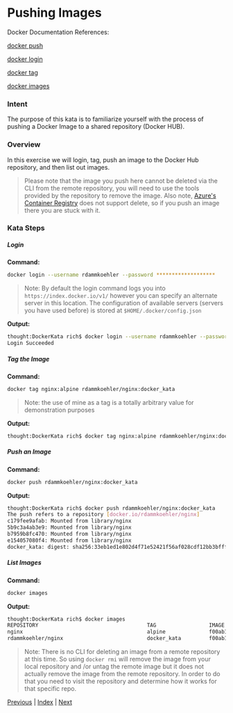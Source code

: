 # Pushing Images

Docker Documentation References:

[docker push](https://docs.docker.com/engine/reference/commandline/push/)

[docker login](https://docs.docker.com/engine/reference/commandline/login/)

[docker tag](https://docs.docker.com/engine/reference/commandline/tag/)

[docker images](https://docs.docker.com/engine/reference/commandline/images/)

### Intent

The purpose of this kata is to familiarize yourself with the process of pushing a Docker Image to a shared repository (Docker HUB).

### Overview

In this exercise we will login, tag, push an image to the Docker Hub repository, and then list out images. 

> Please note that the image you push here cannot be deleted via the CLI from the remote repository, you will need to use the tools provided by the repository to remove the image. Also note, [Azure's Container Registry](https://azure.microsoft.com/en-us/services/container-registry/) does not support delete, so if you push an image there you are stuck with it.

### Kata Steps

##### Login

**Command:**

```bash
docker login --username rdammkoehler --password *******************
```

> Note: By default the login command logs you into `https://index.docker.io/v1/` however you can specify an alternate server in this location. The configuration of available servers (servers you have used before) is stored at `$HOME/.docker/config.json`

**Output:**

```bash
thought:DockerKata rich$ docker login --username rdammkoehler --password *******************
Login Succeeded
```

##### Tag the Image

**Command:**

```bash
docker tag nginx:alpine rdammkoehler/nginx:docker_kata
```

> Note: the use of mine as a tag is a totally arbitrary value for demonstration purposes

**Output:**
```bash
thought:DockerKata rich$ docker tag nginx:alpine rdammkoehler/nginx:docker_kata
```

##### Push an Image

**Command:**

```bash
docker push rdammkoehler/nginx:docker_kata
```

**Output:**

```bash
thought:DockerKata rich$ docker push rdammkoehler/nginx:docker_kata
The push refers to a repository [docker.io/rdammkoehler/nginx]
c179fee9afab: Mounted from library/nginx
5b9c3a4ab3e9: Mounted from library/nginx
b7959b8fc470: Mounted from library/nginx
e154057080f4: Mounted from library/nginx
docker_kata: digest: sha256:33eb1ed1e802d4f71e52421f56af028cdf12bb3bfff5affeaf5bf0e328ffa1bc size: 1153
```

##### List Images

**Command:**

```bash
docker images
```

**Output:**

```bash
thought:DockerKata rich$ docker images
REPOSITORY                                   TAG                 IMAGE ID            CREATED             SIZE
nginx                                        alpine              f00ab1b3ac6d        2 weeks ago         15.5 MB
rdammkoehler/nginx                           docker_kata         f00ab1b3ac6d        2 weeks ago         15.5 MB
```

> Note: There is no CLI for deleting an image from a remote repository at this time. So using `docker rmi` will remove the image from your local repository and /or untag the remote image but it does not actually remove the image from the remote repository. In order to do that you need to visit the repository and determine how it works for that specific repo.

[Previous](13_interacting.md) | [Index](README.md) | [Next](15_simple_python_image.md)
